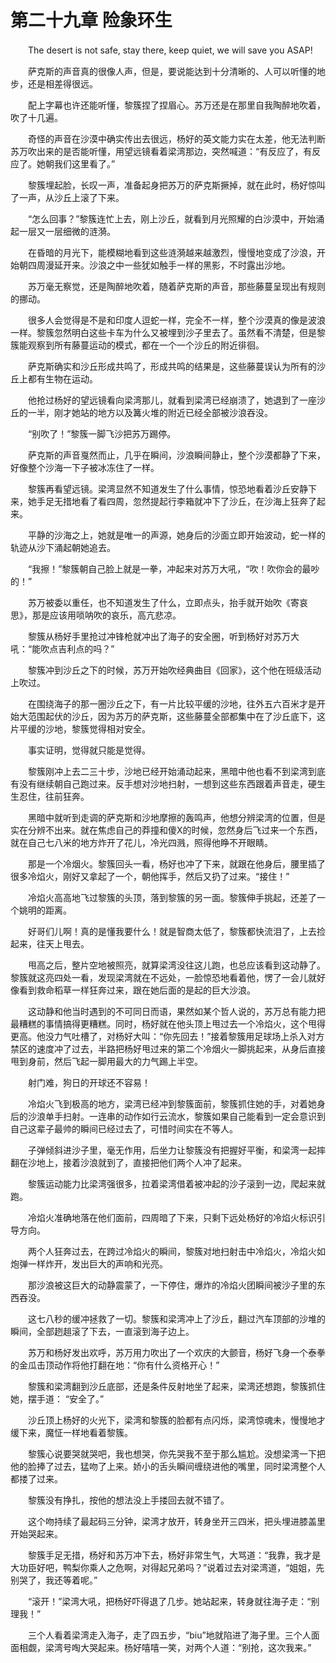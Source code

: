 # 第二十九章 险象环生


　　The desert is not safe, stay there, keep quiet, we will save you ASAP!

　　萨克斯的声音真的很像人声，但是，要说能达到十分清晰的、人可以听懂的地步，还是相差得很远。

　　配上字幕也许还能听懂，黎簇捏了捏眉心。苏万还是在那里自我陶醉地吹着，吹了十几遍。

　　奇怪的声音在沙漠中确实传出去很远，杨好的英文能力实在太差，他无法判断苏万吹出来的是否能听懂，用望远镜看着梁湾那边，突然喊道：“有反应了，有反应了。她朝我们这里看了。”

　　黎簇埋起脸，长叹一声，准备起身把苏万的萨克斯撅掉，就在此时，杨好惊叫了一声，从沙丘上滚了下来。

　　“怎么回事？”黎簇连忙上去，刚上沙丘，就看到月光照耀的白沙漠中，开始涌起一层又一层细微的涟漪。

　　在昏暗的月光下，能模糊地看到这些涟漪越来越激烈，慢慢地变成了沙浪，开始朝四周漫延开来。沙浪之中一些犹如触手一样的黑影，不时露出沙地。

　　苏万毫无察觉，还是陶醉地吹着，随着萨克斯的声音，那些藤蔓呈现出有规则的挪动。

　　很多人会觉得是不是和印度人逗蛇一样，完全不一样，整个沙漠真的像是波浪一样。黎簇忽然明白这些卡车为什么又被埋到沙子里去了。虽然看不清楚，但是黎簇能观察到所有藤蔓运动的模式，都在一个一个沙丘的附近徘徊。

　　萨克斯确实和沙丘形成共鸣了，形成共鸣的结果是，这些藤蔓误认为所有的沙丘上都有生物在运动。

　　他抢过杨好的望远镜看向梁湾那儿，就看到梁湾已经崩溃了，她退到了一座沙丘的一半，刚才她站的地方以及篝火堆的附近已经全部被沙浪吞没。

　　“别吹了！”黎簇一脚飞沙把苏万踢停。

　　萨克斯的声音戛然而止，几乎在瞬间，沙浪瞬间静止，整个沙漠都静了下来，好像整个沙海一下子被冰冻住了一样。

　　黎簇再看望远镜。梁湾显然不知道发生了什么事情，惊恐地看着沙丘安静下来，她手足无措地看了看四周，忽然提起行李箱就冲下了沙丘，在沙海上狂奔了起来。

　　平静的沙海之上，她就是唯一的声源，她身后的沙面立即开始波动，蛇一样的轨迹从沙下涌起朝她追去。

　　“我擦！”黎簇朝自己脸上就是一拳，冲起来对苏万大吼，“吹！吹你会的最吵的！”

　　苏万被委以重任，也不知道发生了什么，立即点头，抬手就开始吹《寄哀思》，那是应该用唢呐吹的哀乐，高亢悲凉。

　　黎簇从杨好手里抢过冲锋枪就冲出了海子的安全圈，听到杨好对苏万大吼：“能吹点吉利点的吗？”

　　黎簇冲到沙丘之下的时候，苏万开始吹经典曲目《回家》，这个他在班级活动上吹过。

　　在围绕海子的那一圈沙丘之下，有一片比较平缓的沙地，往外五六百米才是开始大范围起伏的沙丘，因为苏万的萨克斯，这些藤蔓全部都集中在了沙丘底下，这片平缓的沙地，黎簇觉得相对安全。

　　事实证明，觉得就只能是觉得。

　　黎簇刚冲上去二三十步，沙地已经开始涌动起来，黑暗中他也看不到梁湾到底有没有继续朝自己跑过来。反手想对沙地扫射，一想到这些东西跟着声音走，硬生生忍住，往前狂奔。

　　黑暗中就听到走调的萨克斯和沙地摩擦的轰鸣声，他想分辨梁湾的位置，但是实在分辨不出来。就在焦虑自己的莽撞和傻X的时候，忽然身后飞过来一个东西，就在自己七八米的地方炸开了花儿，冷光四溅，照得他睁不开眼睛。

　　那是一个冷烟火。黎簇回头一看，杨好也冲了下来，就跟在他身后，腰里插了很多冷焰火，刚好又拿起了一个，朝他挥手，然后又扔了过来。“接住！”

　　冷焰火高高地飞过黎簇的头顶，落到黎簇的另一面。黎簇伸手挑起，还差了一个姚明的距离。

　　好哥们儿啊！真的是懂我要什么！就是智商太低了，黎簇都快流泪了，上去捡起来，往天上甩去。

　　甩高之后，整片空地被照亮，就算梁湾没往这儿跑，也总应该看到这动静了。黎簇就这亮四处一看，发现梁湾就在不远处，一脸惊恐地看着他，愣了一会儿就好像看到救命稻草一样狂奔过来，跟在她后面的是起的巨大沙浪。

　　这动静和他当时遇到的不可同日而语，果然如某个哲人说的，苏万总有能力把最糟糕的事情搞得更糟糕。同时，杨好就在他头顶上甩过去一个冷焰火，这个甩得更高。他没力气吐槽了，对杨好大叫：“你先回去！”接着黎簇用足球场上杀入对方禁区的速度冲了过去，半路把杨好甩过来的第二个冷烟火一脚挑起来，从身后直接甩到身前，然后飞起一脚用最大的力气踢上半空。

　　射门难，狗日的开球还不容易！

　　冷焰火飞到极高的地方，梁湾已经冲到黎簇面前，黎簇抓住她的手，对着她身后的沙浪单手扫射。一连串的动作如行云流水，黎簇如果自己能看到一定会意识到自己这辈子最帅的瞬间已经过去了，可惜时间实在不等人。

　　子弹倾斜进沙子里，毫无作用，后坐力让黎簇没有把握好平衡，和梁湾一起摔翻在沙地上，接着沙浪就到了，直接把他们两个人冲了起来。

　　黎簇运动能力比梁湾强很多，拉着梁湾借着被冲起的沙子滚到一边，爬起来就跑。

　　冷焰火准确地落在他们面前，四周暗了下来，只剩下远处杨好的冷焰火标识引导方向。

　　两个人狂奔过去，在跨过冷焰火的瞬间，黎簇对地扫射击中冷焰火，冷焰火如炮弹一样炸开，发出巨大的声响和光亮。

　　那沙浪被这巨大的动静震蒙了，一下停住，爆炸的冷焰火团瞬间被沙子里的东西吞没。

　　这七八秒的缓冲拯救了一切。黎簇和梁湾冲上了沙丘，翻过汽车顶部的沙堆的瞬间，全部趔趄滚了下去，一直滚到海子边上。

　　苏万和杨好发出欢呼，苏万用力吹出了一个欢庆的大颤音，杨好飞身一个泰拳的金瓜击顶动作将他打翻在地：“你有什么资格开心！”

　　黎簇和梁湾翻到沙丘底部，还是条件反射地坐了起来，梁湾还想跑，黎簇抓住她，摆手道：  “安全了。”

　　沙丘顶上杨好的火光下，梁湾和黎簇的脸都有点闪烁，梁湾惊魂未，慢慢地才缓下来，魔怔一样地看着黎簇。

　　黎簇心说要哭就哭吧，我也想哭，你先哭我不至于那么尴尬。没想梁湾一下把他的脸捧了过去，猛吻了上来。娇小的舌头瞬间缠绕进他的嘴里，同时梁湾整个人都搂了过来。

　　黎簇没有挣扎，按他的想法没上手搂回去就不错了。

　　这个吻持续了最起码三分钟，梁湾才放开，转身坐开三四米，把头埋进膝盖里开始哭起来。

　　黎簇手足无措，杨好和苏万冲下去，杨好非常生气，大骂道：“我靠，我才是大功臣好吧，鸭梨你乘人之危啊，对得起兄弟吗？”说着过去对梁湾道，“姐姐，先别哭了，我还等着呢。”

　　“滚开！”梁湾大吼，把杨好吓得退了几步。她站起来，转身就往海子走：“别理我！”

　　三个人看着梁湾走入海子，走了四五步，“biu”地就陷进了海子里。三个人面面相觑，梁湾号啕大哭起来。杨好嘻嘻一笑，对两个人道：“别抢，这次我来。”

